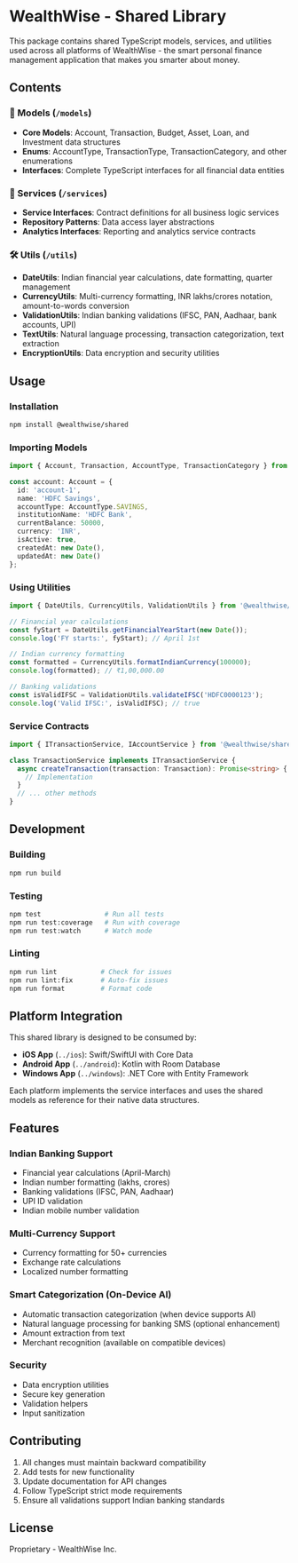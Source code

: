 # WealthWise - Shared Library

This package contains shared TypeScript models, services, and utilities used across all platforms of WealthWise - the smart personal finance management application that makes you smarter about money.

## Contents

### 📁 Models (`/models`)
- **Core Models**: Account, Transaction, Budget, Asset, Loan, and Investment data structures
- **Enums**: AccountType, TransactionType, TransactionCategory, and other enumerations
- **Interfaces**: Complete TypeScript interfaces for all financial data entities

### 🔧 Services (`/services`)
- **Service Interfaces**: Contract definitions for all business logic services
- **Repository Patterns**: Data access layer abstractions
- **Analytics Interfaces**: Reporting and analytics service contracts

### 🛠️ Utils (`/utils`)
- **DateUtils**: Indian financial year calculations, date formatting, quarter management
- **CurrencyUtils**: Multi-currency formatting, INR lakhs/crores notation, amount-to-words conversion
- **ValidationUtils**: Indian banking validations (IFSC, PAN, Aadhaar, bank accounts, UPI)
- **TextUtils**: Natural language processing, transaction categorization, text extraction
- **EncryptionUtils**: Data encryption and security utilities

## Usage

### Installation
```bash
npm install @wealthwise/shared
```

### Importing Models
```typescript
import { Account, Transaction, AccountType, TransactionCategory } from '@wealthwise/shared';

const account: Account = {
  id: 'account-1',
  name: 'HDFC Savings',
  accountType: AccountType.SAVINGS,
  institutionName: 'HDFC Bank',
  currentBalance: 50000,
  currency: 'INR',
  isActive: true,
  createdAt: new Date(),
  updatedAt: new Date()
};
```

### Using Utilities
```typescript
import { DateUtils, CurrencyUtils, ValidationUtils } from '@wealthwise/shared';

// Financial year calculations
const fyStart = DateUtils.getFinancialYearStart(new Date());
console.log('FY starts:', fyStart); // April 1st

// Indian currency formatting
const formatted = CurrencyUtils.formatIndianCurrency(100000);
console.log(formatted); // ₹1,00,000.00

// Banking validations
const isValidIFSC = ValidationUtils.validateIFSC('HDFC0000123');
console.log('Valid IFSC:', isValidIFSC); // true
```

### Service Contracts
```typescript
import { ITransactionService, IAccountService } from '@wealthwise/shared';

class TransactionService implements ITransactionService {
  async createTransaction(transaction: Transaction): Promise<string> {
    // Implementation
  }
  // ... other methods
}
```

## Development

### Building
```bash
npm run build
```

### Testing
```bash
npm test                # Run all tests
npm run test:coverage   # Run with coverage
npm run test:watch      # Watch mode
```

### Linting
```bash
npm run lint           # Check for issues
npm run lint:fix       # Auto-fix issues
npm run format         # Format code
```

## Platform Integration

This shared library is designed to be consumed by:

- **iOS App** (`../ios`): Swift/SwiftUI with Core Data
- **Android App** (`../android`): Kotlin with Room Database  
- **Windows App** (`../windows`): .NET Core with Entity Framework

Each platform implements the service interfaces and uses the shared models as reference for their native data structures.

## Features

### Indian Banking Support
- Financial year calculations (April-March)
- Indian number formatting (lakhs, crores)
- Banking validations (IFSC, PAN, Aadhaar)
- UPI ID validation
- Indian mobile number validation

### Multi-Currency Support
- Currency formatting for 50+ currencies
- Exchange rate calculations
- Localized number formatting

### Smart Categorization (On-Device AI)
- Automatic transaction categorization (when device supports AI)
- Natural language processing for banking SMS (optional enhancement)
- Amount extraction from text
- Merchant recognition (available on compatible devices)

### Security
- Data encryption utilities
- Secure key generation
- Validation helpers
- Input sanitization

## Contributing

1. All changes must maintain backward compatibility
2. Add tests for new functionality
3. Update documentation for API changes
4. Follow TypeScript strict mode requirements
5. Ensure all validations support Indian banking standards

## License

Proprietary - WealthWise Inc.